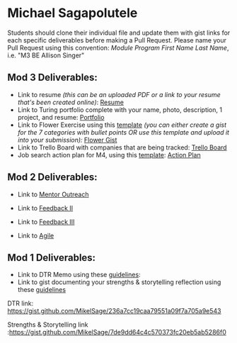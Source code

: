 # Michael Sagapolutele

Students should clone their individual file and update them with gist links for each specific deliverables before making a Pull Request. Please name your Pull Request using this convention: *Module Program First Name Last Name*, i.e. "M3 BE Allison Singer"

## Mod 3 Deliverables:

* Link to resume *(this can be an uploaded PDF or a link to your resume that's been created online)*:
  [Resume](https://www.docdroid.net/8rOQOtr/profile-1.pdf)
* Link to Turing portfolio complete with your name, photo, description, 1 project, and resume:
  [Portfolio](https://www.turing.io/alumni/michael-sagapolutele)
* Link to Flower Exercise using this [template](https://github.com/turingschool/career-development-curriculum/blob/master/files/Career%20Unit%20-%20The%20Flower%20Diagram.pdf) *(you can either create a gist for the 7 categories with bullet points OR use this template and upload it into your submission):*
  [Flower Gist](https://gist.github.com/MikelSage/a47a30c8ddc80cfe47564551d565439f)
* Link to Trello Board with companies that are being tracked:
  [Trello Board](https://trello.com/b/8zzeln47/job-search)
* Job search action plan for M4, using this [template](https://github.com/turingschool/career-development-curriculum/blob/master/module_three/mod_4_action_plan_template.md):
  [Action Plan](https://gist.github.com/MikelSage/71be1a125cb6728a1f5cf4fe3ef0e238)

## Mod 2 Deliverables:
* Link to [Mentor Outreach](https://gist.github.com/MikelSage/7941b265d0dd7457c3d7c68156b6f2cb)

* Link to [Feedback II](https://gist.github.com/MikelSage/cab727be940b8972aeabdb059d41531a)

* Link to [Feedback III](https://gist.github.com/MikelSage/b0b4555f936624e2d0336179172f45bc)

* Link to [Agile](https://gist.github.com/MikelSage/e9b2c93c83459e67d6a452501278ddd3)

## Mod 1 Deliverables:
* Link to DTR Memo using these [guidelines](https://github.com/turingschool/career-development-curriculum/blob/master/module_one/dtr_guidelines_memo.md):
* Link to gist documenting your strengths & storytelling reflection using these [guidelines](https://github.com/turingschool/career-development-curriculum/blob/master/module_one/strengths_storytelling_reflection.md)


DTR link: https://gist.github.com/MikelSage/236a7cc19caa79551a09f7a705a9e543

Strengths & Storytelling link :https://gist.github.com/MikelSage/7de9dd64c4c570373fc20eb5ab5286f0
